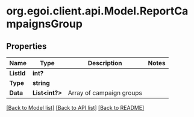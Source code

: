 # org.egoi.client.api.Model.ReportCampaignsGroup
## Properties

Name | Type | Description | Notes
------------ | ------------- | ------------- | -------------
**ListId** | **int?** |  | 
**Type** | **string** |  | 
**Data** | **List&lt;int?&gt;** | Array of campaign groups | 

[[Back to Model list]](../README.md#documentation-for-models) [[Back to API list]](../README.md#documentation-for-api-endpoints) [[Back to README]](../README.md)

